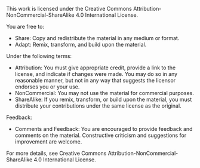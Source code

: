 This work is licensed under the Creative Commons Attribution-NonCommercial-ShareAlike 4.0 International License. 

You are free to:
- Share: Copy and redistribute the material in any medium or format.
- Adapt: Remix, transform, and build upon the material.

Under the following terms:
- Attribution: You must give appropriate credit, provide a link to the license, and indicate if changes were made. You may do so in any reasonable manner, but not in any way that suggests the licensor endorses you or your use.
- NonCommercial: You may not use the material for commercial purposes.
- ShareAlike: If you remix, transform, or build upon the material, you must distribute your contributions under the same license as the original.

Feedback:
- Comments and Feedback: You are encouraged to provide feedback and comments on the material. Constructive criticism and suggestions for improvement are welcome.

For more details, see Creative Commons Attribution-NonCommercial-ShareAlike 4.0 International License.